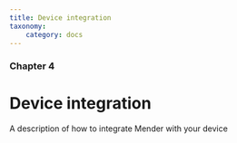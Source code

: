 ```yaml
---
title: Device integration
taxonomy:
    category: docs
---
```


### Chapter 4

# Device integration

A description of how to integrate Mender with your device
